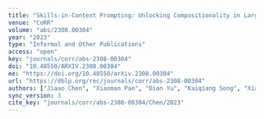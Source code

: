 ```yaml
---
title: "Skills-in-Context Prompting: Unlocking Compositionality in Large Language Models."
venue: "CoRR"
volume: "abs/2308.00304"
year: "2023"
type: "Informal and Other Publications"
access: "open"
key: "journals/corr/abs-2308-00304"
doi: "10.48550/ARXIV.2308.00304"
ee: "https://doi.org/10.48550/arXiv.2308.00304"
url: "https://dblp.org/rec/journals/corr/abs-2308-00304"
authors: ["Jiaao Chen", "Xiaoman Pan", "Dian Yu", "Kaiqiang Song", "Xiaoyang Wang", "Dong Yu", "Jianshu Chen"]
sync_version: 3
cite_key: "journals/corr/abs-2308-00304/Chen/2023"
---
```

